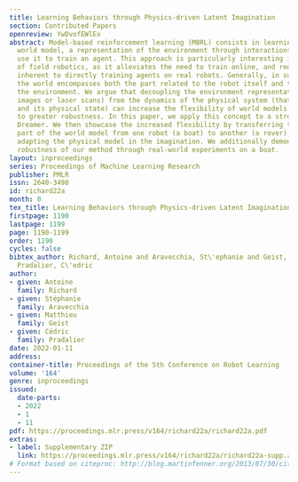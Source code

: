 ```yaml
---
title: Learning Behaviors through Physics-driven Latent Imagination
section: Contributed Papers
openreview: YwDvofEWlEx
abstract: Model-based reinforcement learning (MBRL) consists in learning a so-called
  world model, a representation of the environment through interactions with it, then
  use it to train an agent. This approach is particularly interesting in the con-text
  of field robotics, as it alleviates the need to train online, and reduces the risks
  inherent to directly training agents on real robots. Generally, in such approaches,
  the world encompasses both the part related to the robot itself and the rest of
  the environment. We argue that decoupling the environment representation (for example,
  images or laser scans) from the dynamics of the physical system (that is, the robot
  and its physical state) can increase the flexibility of world models and open doors
  to greater robustness. In this paper, we apply this concept to a strong latent-agent,
  Dreamer. We then showcase the increased flexibility by transferring the environment
  part of the world model from one robot (a boat) to another (a rover), simply by
  adapting the physical model in the imagination. We additionally demonstrate the
  robustness of our method through real-world experiments on a boat.
layout: inproceedings
series: Proceedings of Machine Learning Research
publisher: PMLR
issn: 2640-3498
id: richard22a
month: 0
tex_title: Learning Behaviors through Physics-driven Latent Imagination
firstpage: 1190
lastpage: 1199
page: 1190-1199
order: 1190
cycles: false
bibtex_author: Richard, Antoine and Aravecchia, St\'ephanie and Geist, Matthieu and
  Pradalier, C\'edric
author:
- given: Antoine
  family: Richard
- given: Stéphanie
  family: Aravecchia
- given: Matthieu
  family: Geist
- given: Cédric
  family: Pradalier
date: 2022-01-11
address:
container-title: Proceedings of the 5th Conference on Robot Learning
volume: '164'
genre: inproceedings
issued:
  date-parts:
  - 2022
  - 1
  - 11
pdf: https://proceedings.mlr.press/v164/richard22a/richard22a.pdf
extras:
- label: Supplementary ZIP
  link: https://proceedings.mlr.press/v164/richard22a/richard22a-supp.zip
# Format based on citeproc: http://blog.martinfenner.org/2013/07/30/citeproc-yaml-for-bibliographies/
---
```

